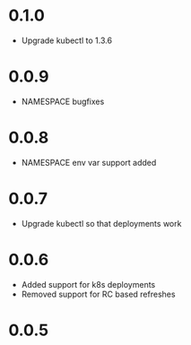 # 0.1.0

 - Upgrade kubectl to 1.3.6
 
# 0.0.9

 - NAMESPACE bugfixes
 
# 0.0.8

 - NAMESPACE env var support added

# 0.0.7

 - Upgrade kubectl so that deployments work

# 0.0.6

 - Added support for k8s deployments
 - Removed support for RC based refreshes

# 0.0.5
